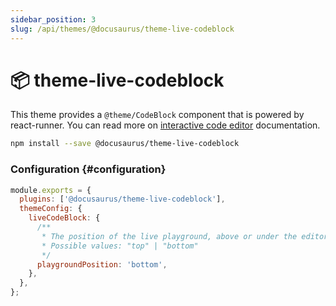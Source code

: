 ```yaml
---
sidebar_position: 3
slug: /api/themes/@docusaurus/theme-live-codeblock
---
```


# 📦 theme-live-codeblock

This theme provides a `@theme/CodeBlock` component that is powered by react-runner. You can read more on [interactive code editor](../../guides/markdown-features/markdown-features-code-blocks.mdx#interactive-code-editor) documentation.

```bash npm2yarn
npm install --save @docusaurus/theme-live-codeblock
```

### Configuration {#configuration}

```js title="docusaurus.config.js"
module.exports = {
  plugins: ['@docusaurus/theme-live-codeblock'],
  themeConfig: {
    liveCodeBlock: {
      /**
       * The position of the live playground, above or under the editor
       * Possible values: "top" | "bottom"
       */
      playgroundPosition: 'bottom',
    },
  },
};
```
